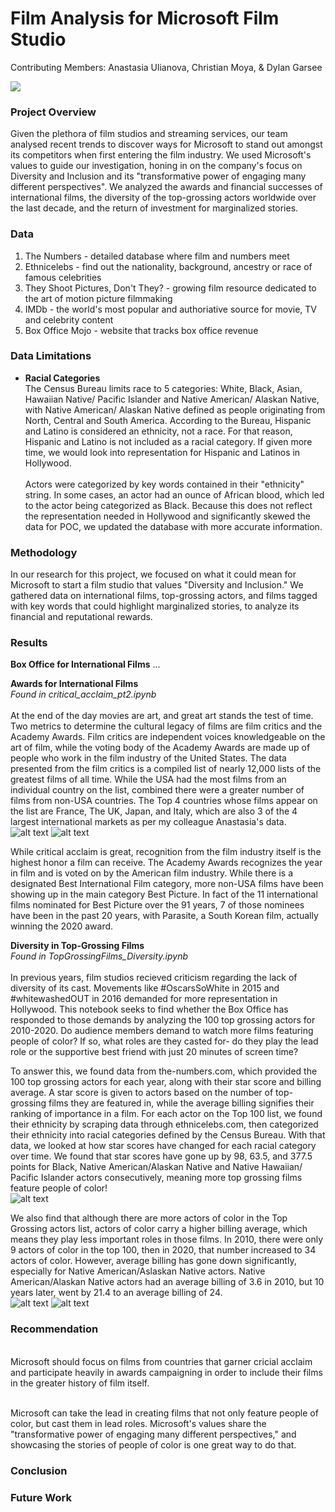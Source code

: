# Film Analysis for Microsoft Film Studio 
Contributing Members: Anastasia Ulianova, Christian Moya, & Dylan Garsee

<img src='https://1.bp.blogspot.com/-LCNdmydj22w/XWBIIYwtbxI/AAAAAAAA09M/IvNxqGxSMKw5vC2YV2zg6tpAM-oB0TNWwCLcBGAs/s1600/00000000mm.png'>

### Project Overview
Given the plethora of film studios and streaming services, our team analysed recent trends to discover ways for Microsoft to stand out amongst its competitors when first entering the film industry. We used Microsoft's values to guide our investigation, honing in on the company's focus on Diversity and Inclusion and its "transformative power of engaging many different perspectives". We analyzed the awards and financial successes of international films, the diversity of the top-grossing actors worldwide over the last decade, and the return of investment for marginalized stories.  

### Data 
1. The Numbers - detailed database where film and numbers meet 
2. Ethnicelebs - find out the nationality, background, ancestry or race of famous celebrities
3. They Shoot Pictures, Don't They? - growing film resource dedicated to the art of motion picture filmmaking 
4. IMDb - the world's most popular and authoriative source for movie, TV and celebrity content
5. Box Office Mojo - website that tracks box office revenue 

### Data Limitations
- <b>Racial Categories</b> 
<br>The Census Bureau limits race to 5 categories: White, Black, Asian, Hawaiian Native/ Pacific Islander and Native American/ Alaskan Native, with Native American/ Alaskan Native defined as people originating from North, Central and South America. According to the Bureau, Hispanic and Latino is considered an ethnicity, not a race. For that reason, Hispanic and Latino is not included as a racial category. If given more time, we would look into representation for Hispanic and Latinos in Hollywood.  
<br>Actors were categorized by key words contained in their "ethnicity" string. In some cases, an actor had an ounce of African blood, which led to the actor being categorized as Black. Because this does not reflect the representation needed in Hollywood and significantly skewed the data for POC, we updated the database with more accurate information.  

### Methodology 
In our research for this project, we focused on what it could mean for Microsoft to start a film studio that values "Diversity and Inclusion." We gathered data on international films, top-grossing actors, and films tagged with key words that could highlight marginalized stories, to analyze its financial and reputational rewards.

### Results 
<b>Box Office for International Films</b> ... 

<b>Awards for International Films</b> 
<br><i>Found in critical_acclaim_pt2.ipynb</i>
<br><br>At the end of the day movies are art, and great art stands the test of time. Two metrics to determine the cultural legacy of films are film critics and the Academy Awards. Film critics are independent voices knowledgeable on the art of film, while the voting body of the Academy Awards are made up of people who work in the film industry of the United States. The data presented from the film critics is a compiled list of nearly 12,000 lists of the greatest films of all time. While the USA had the most films from an individual country on the list, combined there were a greater number of films from non-USA countries. The Top 4 countries whose films appear on the list are France, The UK, Japan, and Italy, which are also 3 of the 4 largest international markets as per my colleague Anastasia's data. 
![alt text](https://github.com/christianmoya/Phase1_Project/blob/main/1000_greatest_films.png?raw=true)
![alt text](https://github.com/christianmoya/Phase1_Project/blob/main/top_4_countries.png.png?raw=true)


While critical acclaim is great, recognition from the film industry itself is the highest honor a film can receive. The Academy Awards recognizes the year in film and is voted on by the American film industry. While there is a designated Best International Film category, more non-USA films have been showing up in the main category Best Picture. In fact of the 11 international films nominated for Best Picture over the 91 years, 7 of those nominees have been in the past 20 years, with Parasite, a South Korean film, actually winning the 2020 award. 
<br>
  

<b>Diversity in Top-Grossing Films</b>
<br><i>Found in TopGrossingFilms_Diversity.ipynb</i>
<br><br>In previous years, film studios recieved criticism regarding the lack of diversity of its cast. Movements like #OscarsSoWhite in 2015 and #whitewashedOUT in 2016 demanded for more representation in Hollywood. This notebook seeks to find whether the Box Office has responded to those demands by analyzing the 100 top grossing actors for 2010-2020. Do audience members demand to watch more films featuring people of color? If so, what roles are they casted for- do they play the lead role or the supportive best friend with just 20 minutes of screen time? 

To answer this, we found data from the-numbers.com, which provided the 100 top grossing actors for each year, along with their star score and billing average. A star score is given to actors based on the number of top-grossing films they are featured in, while the average billing signifies their ranking of importance in a film. For each actor on the Top 100 list, we found their ethnicity by scraping data through ethnicelebs.com, then categorized their ethnicity into racial categories defined by the Census Bureau. With that data, we looked at how star scores have changed for each racial category over time. We found that star scores have gone up by 98, 63.5, and 377.5 points for Black, Native American/Alaskan Native and Native Hawaiian/ Pacific Islander actors consecutively, meaning more top grossing films feature people of color! 
<br>
![alt text](https://github.com/christianmoya/Phase1_Project/blob/main/starscore_average.png?raw=true)


We also find that although there are more actors of color in the Top Grossing actors list, actors of color carry a higher billing average, which means they play less important roles in those films. In 2010, there were only 9 actors of color in the top 100, then in 2020, that number increased to 34 actors of color. However, average billing has gone down significantly, especially for Native American/Aslaskan Native actors. Native American/Alaskan Native actors had an average billing of 3.6 in 2010, but 10 years later, went by 21.4 to an average billing of 24. 
<br>
![alt text](https://github.com/christianmoya/Phase1_Project/blob/main/racial_count.png?raw=true) 
![alt text](https://github.com/christianmoya/Phase1_Project/blob/main/top_4_countries.png?raw=true)



### Recommendation 
<br> Microsoft should focus on films from countries that garner cricial acclaim and participate heavily in awards campaigning in order to include their films in the greater history of film itself. 

<br> Microsoft can take the lead in creating films that not only feature people of color, but cast them in lead roles. Microsoft's values share the "transformative power of engaging many different perspectives," and showcasing the stories of people of color is one great way to do that. 

### Conclusion 

### Future Work 
